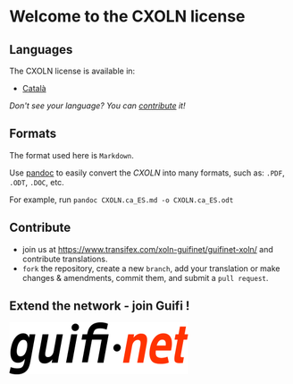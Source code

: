 # Welcome to the CXOLN license

## Languages

The CXOLN license is available in:

+ [Català](CXOLN.ca_ES.md)

_Don't see your language? You can [contribute](#contribute) it!_

## Formats

The format used here is `Markdown`.

Use [pandoc](http://pandoc.org/) to easily convert the _CXOLN_ into many formats, such as: `.PDF`, `.ODT`, `.DOC`, etc.

For example, run `pandoc CXOLN.ca_ES.md -o CXOLN.ca_ES.odt`

## Contribute

+ join us at https://www.transifex.com/xoln-guifinet/guifinet-xoln/ and contribute translations.
+ `fork` the repository, create a new `branch`, add your translation or make changes & amendments, commit them, and submit a `pull request`.

## Extend the network - join Guifi !

[![alt text](logo_guifi.png "Guifi.net")](https://guifi.net)
